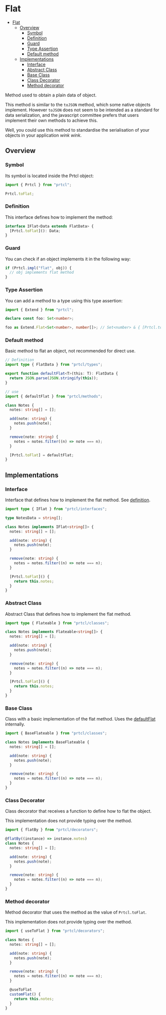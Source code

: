 # Flat

<!--toc:start-->

- [Flat](#flat)
  - [Overview](#overview)
    - [Symbol](#symbol)
    - [Definition](#definition)
    - [Guard](#guard)
    - [Type Assertion](#type-assertion)
    - [Default method](#default-method)
  - [Implementations](#implementations)
    - [Interface](#interface)
    - [Abstract Class](#abstract-class)
    - [Base Class](#base-class)
    - [Class Decorator](#class-decorator)
    - [Method decorator](#method-decorator)

<!--toc:end-->

Method used to obtain a plain data of object.

This method is similar to the `toJSON` method, which some native objects
implement. However `toJSON` does not seem to be intended as a standard for data
serialization, and the javascript committee prefers that users implement their
own methods to achieve this.

Well, you could use this method to standardise the serialisation of your objects
in your application _wink wink_.

## Overview

### Symbol

Its symbol is located inside the Prtcl object:

```typescript
import { Prtcl } from "prtcl";

Prtcl.toFlat;
```

### Definition

This interface defines how to implement the method:

```typescript
interface IFlat<Data extends FlatData> {
  [Prtcl.toFlat](): Data;
}
```

### Guard

You can check if an object implements it in the following way:

```typescript
if (Prtcl.impl("flat", obj)) {
  // obj implements flat method
}
```

### Type Assertion

You can add a method to a type using this type assertion:

```typescript
import { Extend } from "prtcl";

declare const foo: Set<number>;

foo as Extend.Flat<Set<number>, number[]>; // Set<number> & { [Prtcl.toFlat](): number[] }
```

### Default method

Basic method to flat an object, not recommended for direct use.

```typescript
// Definition
import type { FlatData } from "prtcl/types";

export function defaultFlat<T>(this: T): FlatData {
  return JSON.parse(JSON.stringify(this));
}

// use
import { defaultFlat } from "prtcl/methods";

class Notes {
  notes: string[] = [];

  add(note: string) {
    notes.push(note);
  }

  remove(note: string) {
    notes = notes.filter((n) => note === n);
  }

  [Prtcl.toFlat] = defaultFlat;
}
```

## Implementations

### Interface

Interface that defines how to implement the flat method. See
[definition](#definition).

```typescript
import type { IFlat } from "prtcl/interfaces";

type NotesData = string[];

class Notes implements IFlat<string[]> {
  notes: string[] = [];

  add(note: string) {
    notes.push(note);
  }

  remove(note: string) {
    notes = notes.filter((n) => note === n);
  }

  [Prtcl.toFlat]() {
    return this.notes;
  }
}
```

### Abstract Class

Abstract Class that defines how to implement the flat method.

```typescript
import type { Flateable } from "prtcl/classes";

class Notes implements Flateable<string[]> {
  notes: string[] = [];

  add(note: string) {
    notes.push(note);
  }

  remove(note: string) {
    notes = notes.filter((n) => note === n);
  }

  [Prtcl.toFlat]() {
    return this.notes;
  }
}
```

### Base Class

Class with a basic implementation of the flat method. Uses the
[defaultFlat](#default-method) internally.

```typescript
import { BaseFlateable } from "prtcl/classes";

class Notes implements BaseFlateable {
  notes: string[] = [];

  add(note: string) {
    notes.push(note);
  }

  remove(note: string) {
    notes = notes.filter((n) => note === n);
  }
}
```

### Class Decorator

Class decorator that receives a function to define how to flat the object.

This implementation does not provide typing over the method.

```typescript
import { flatBy } from "prtcl/decorators";

@flatBy((instance) => instance.notes)
class Notes {
  notes: string[] = [];

  add(note: string) {
    notes.push(note);
  }

  remove(note: string) {
    notes = notes.filter((n) => note === n);
  }
}
```

### Method decorator

Method decorator that uses the method as the value of `Prtcl.toFlat`.

This implementation does not provide typing over the method.

```typescript
import { useToFlat } from "prtcl/decorators";

class Notes {
  notes: string[] = [];

  add(note: string) {
    notes.push(note);
  }

  remove(note: string) {
    notes = notes.filter((n) => note === n);
  }

  @useToFlat
  customFlat() {
    return this.notes;
  }
}
```
